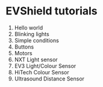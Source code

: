 # EVShield tutorials

1. Hello world
2. Blinking lights
3. Simple conditions
4. Buttons
5. Motors
6. NXT Light sensor
7. EV3 Light/Colour Sensor
8. HiTech Colour Sensor
9. Ultrasound Distance Sensor